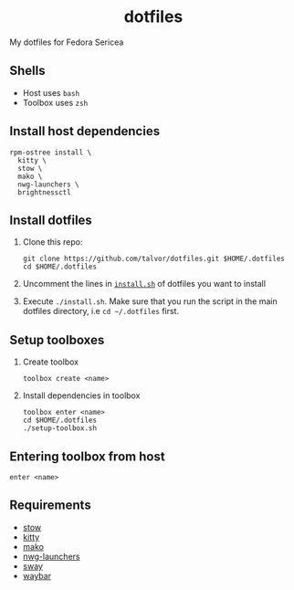<h1 align="center">dotfiles</h1>

My dotfiles for Fedora Sericea

## Shells
 - Host uses `bash`
 - Toolbox uses `zsh`
 
## Install host dependencies

```shell
rpm-ostree install \
  kitty \
  stow \
  mako \
  nwg-launchers \
  brightnessctl
```


## Install dotfiles

1. Clone this repo:

   ```shell
   git clone https://github.com/talvor/dotfiles.git $HOME/.dotfiles
   cd $HOME/.dotfiles
   ```

2. Uncomment the lines in [`install.sh`](./install.sh) of dotfiles you want to install
3. Execute `./install.sh`.
   Make sure that you run the script in the main dotfiles directory, i.e `cd ~/.dotfiles` first.

## Setup toolboxes

1. Create toolbox
   ```shell
   toolbox create <name>
   ```
2. Install dependencies in toolbox
   ```shell
   toolbox enter <name>
   cd $HOME/.dotfiles
   ./setup-toolbox.sh
   ```
## Entering toolbox from host

   ```shell
   enter <name>
   ```

## Requirements

- [stow](https://www.gnu.org/software/stow/)
- [kitty](https://github.com/kovidgoyal/kitty)
- [mako](https://github.com/emersion/mako)
- [nwg-launchers](https://github.com/nwg-piotr/nwg-launchers)
- [sway](https://github.com/swaywm/sway)
- [waybar](https://github.com/Alexays/Waybar)

